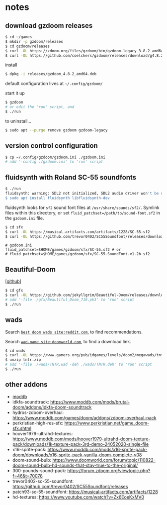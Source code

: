 # notes

## download gzdoom releases

```bash
$ cd ~/games
$ mkdir -p gzdoom/releases
$ cd gzdoom/releases
$ curl -OL https://zdoom.org/files/gzdoom/bin/gzdoom-legacy_3.8.2_amd64.deb
$ curl -OL https://github.com/coelckers/gzdoom/releases/download/g4.8.2/gzdoom_4.8.2_amd64.deb
```

install

```bash
$ dpkg -i releases/gzdoom_4.8.2_amd64.deb
```

default configuration lives at `~/.config/gzdoom/`

start it up

```bash
$ gzdoom
# or edit the 'run' script, and
$ ./run
```

to uninstall...

```bash
$ sudo apt --purge remove gzdoom gzdoom-legacy
```

## version control configuration

```bash
$ cp ~/.config/gzdoom/gzdoom.ini ./gzdoom.ini
# add '-config ./gzdoom.ini' to 'run' script
```

## fluidsynth with Roland SC-55 soundfonts

```bash
$ ./run
fluidsynth: warning: SDL2 not initialized, SDL2 audio driver won't be usable
$ sudo apt install fluidsynth libfluidsynth-dev
```

fluidsynth looks for `sf2` sound font files at `/usr/share/sounds/sf2/`. Symlink files 
within this directory, or set `fluid_patchset=/path/to/sound-font.sf2` in the 
`gzdoom.ini` file.

```bash
$ cd sfx
$ curl -OL https://musical-artifacts.com/artifacts/1228/SC-55.sf2
$ curl -OL https://github.com/trevor0402/SC55Soundfont/releases/download/v1.2b/SC-55.SoundFont.v1.2b.sf2
```

```
# gzdoom.ini
fluid_patchset=$HOME/games/gzdoom/sfx/SC-55.sf2 # or
# fluid_patchset=$HOME/games/gzdoom/sfx/SC-55.SoundFont.v1.2b.sf2
```

## Beautiful-Doom

[[github](https://github.com/jekyllgrim/Beautiful-Doom#readme)]

```bash
$ cd gfx
$ curl -OL https://github.com/jekyllgrim/Beautiful-Doom/releases/download/7.1.6/Beautiful_Doom_716.pk3
# add '-file ./gfx/Beautiful_Doom_716.pk3' to 'run' script
$ ./run
```

## wads

Search [`best doom wads site:reddit.com`](https://www.google.com/search?q=best+doom+wads+site%3Areddit.com), to find recommendations.

Search [`wad-name site:doomworld.com`](https://www.google.com/search?q=tnt+revilution+site%3Adoomworld.com), to find a download link.

```bash
$ cd wads
$ curl -OL https://www.gamers.org/pub/idgames/levels/doom2/megawads/tntr.zip
$ unzip tntr.zip
# add '-file ./wads/TNTR.wad -deh ./wads/TNTR.deh' to 'run' script
$ ./run
```

## other addons

* [moddb](https://www.moddb.com/games/doom/mods?sort=visitstotal-desc)
* idkfa-soundtrack: https://www.moddb.com/mods/brutal-doom/addons/idkfa-doom-soundtrack
* hydros-zdoom-overhaul: https://www.moddb.com/games/doom/addons/zdoom-overhaul-pack
* perkristian-high-res-sfx: https://www.perkristian.net/game_doom-sfx.shtml
* hoover1979-ultrahd-textures: https://www.moddb.com/mods/hoover1979-ultrahd-doom-texture-pack/downloads/1k-texture-pack-3rd-demo-24052020-single-file
* x16-sprite-pack: https://www.moddb.com/mods/x16-sprite-pack-doom/downloads/x16-sprite-pack-vanilla-doom-complete-v08
* doom-sound-bulb: https://www.doomworld.com/forum/topic/110822-doom-sound-bulb-hd-sounds-that-stay-true-to-the-original/
* 300-pounds-sound-pack: https://forum.zdoom.org/viewtopic.php?f=46&t=70078
* trevor0402-sc-55-soundfont: https://github.com/trevor0402/SC55Soundfont/releases
* patch93-sc-55-soundfont: https://musical-artifacts.com/artifacts/1228
* hd-textures: https://www.youtube.com/watch?v=Zx6EoeKxMV0